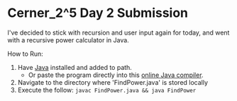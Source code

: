 # Cerner_2^5 Day 2 Submission


I've decided to stick with recursion and user input again for today, and went with a recursive power calculator in Java.


How to Run:
 1. Have [Java](https://adoptopenjdk.net/releases.html) installed and added to path.
    - Or paste the program directly into this [online Java compiler](https://www.programiz.com/java-programming/online-compiler/).
 2. Navigate to the directory where 'FindPower.java' is stored locally
 3. Execute the follow: `javac FindPower.java && java FindPower`
   

